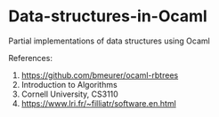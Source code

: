 # Data-structures-in-Ocaml
Partial implementations of data structures using Ocaml

References: 
1. https://github.com/bmeurer/ocaml-rbtrees
2. Introduction to Algorithms
3. Cornell University, CS3110
4. https://www.lri.fr/~filliatr/software.en.html
